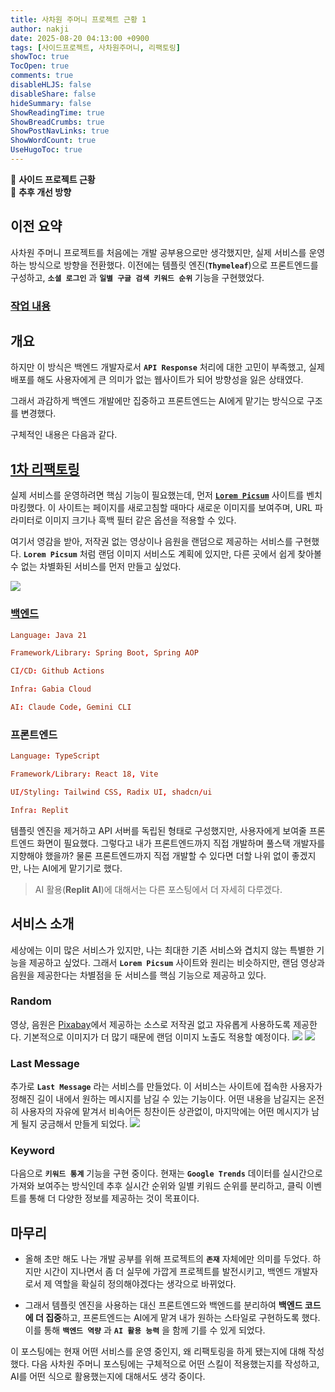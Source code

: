 ```yaml
---
title: 사차원 주머니 프로젝트 근황 1
author: nakji
date: 2025-08-20 04:13:00 +0900
tags: [사이드프로젝트, 사차원주머니, 리팩토링]
showToc: true
TocOpen: true
comments: true
disableHLJS: false
disableShare: false
hideSummary: false
ShowReadingTime: true
ShowBreadCrumbs: true
ShowPostNavLinks: true
ShowWordCount: true
UseHugoToc: true
---
```


🔔 **사이드 프로젝트 근황**  
🔔 **추후 개선 방향**    

## 이전 요약
사차원 주머니 프로젝트를 처음에는 개발 공부용으로만 생각했지만, 실제 서비스를 운영하는 방식으로 방향을 전환했다. 이전에는 템플릿 엔진(**`Thymeleaf`**)으로 프론트엔드를 구성하고, **`소셜 로그인`** 과 **`일별 구글 검색 키워드 순위`** 기능을 구현했었다.

### [작업 내용](/posts/2024/4d4cat1)

## 개요
하지만 이 방식은 백엔드 개발자로서 **`API Response`** 처리에 대한 고민이 부족했고, 실제 배포를 해도 사용자에게 큰 의미가 없는 웹사이트가 되어 방향성을 잃은 상태였다.

그래서 과감하게 백엔드 개발에만 집중하고 프론트엔드는 AI에게 맡기는 방식으로 구조를 변경했다. 

구체적인 내용은 다음과 같다.

## [1차 리팩토링](https://github.com/YuuuuuuYu/4d4cat-services/pull/14)
실제 서비스를 운영하려면 핵심 기능이 필요했는데, 먼저 [**`Lorem Picsum`**](https://picsum.photos) 사이트를 벤치마킹했다. 이 사이트는 페이지를 새로고침할 때마다 새로운 이미지를 보여주며, URL 파라미터로 이미지 크기나 흑백 필터 같은 옵션을 적용할 수 있다.

여기서 영감을 받아, 저작권 없는 영상이나 음원을 랜덤으로 제공하는 서비스를 구현했다. **`Lorem Picsum`** 처럼 랜덤 이미지 서비스도 계획에 있지만, 다른 곳에서 쉽게 찾아볼 수 없는 차별화된 서비스를 먼저 만들고 싶었다.

![](https://yuuuuuuyu.github.io/images/2025/4d4cat-service1.png)

### [백엔드](https://github.com/YuuuuuuYu/4d4cat-services?tab=readme-ov-file#%EF%B8%8F-%EA%B8%B0%EC%88%A0-%EC%8A%A4%ED%83%9D)
```toml
Language: Java 21

Framework/Library: Spring Boot, Spring AOP

CI/CD: Github Actions

Infra: Gabia Cloud

AI: Claude Code, Gemini CLI
```

### 프론트엔드
```toml
Language: TypeScript

Framework/Library: React 18, Vite

UI/Styling: Tailwind CSS, Radix UI, shadcn/ui

Infra: Replit
```

템플릿 엔진을 제거하고 API 서버를 독립된 형태로 구성했지만, 사용자에게 보여줄 프론트엔드 화면이 필요했다. 그렇다고 내가 프론트엔드까지 직접 개발하며 풀스택 개발자를 지향해야 했을까? 물론 프론트엔드까지 직접 개발할 수 있다면 더할 나위 없이 좋겠지만, 나는 AI에게 맡기기로 했다.

> AI 활용(**Replit AI**)에 대해서는 다른 포스팅에서 더 자세히 다루겠다.

## 서비스 소개
세상에는 이미 많은 서비스가 있지만, 나는 최대한 기존 서비스와 겹치지 않는 특별한 기능을 제공하고 싶었다. 그래서 **`Lorem Picsum`** 사이트와 원리는 비슷하지만, 랜덤 영상과 음원을 제공한다는 차별점을 둔 서비스를 핵심 기능으로 제공하고 있다.

### Random
영상, 음원은 [Pixabay](https://pixabay.com)에서 제공하는 소스로 저작권 없고 자유롭게 사용하도록 제공한다. 기본적으로 이미지가 더 많기 때문에 랜덤 이미지 노출도 적용할 예정이다.
![](https://yuuuuuuyu.github.io/images/2025/4d4cat-service1-video.png)
![](https://yuuuuuuyu.github.io/images/2025/4d4cat-service1-music.png)

### Last Message
추가로 **`Last Message`** 라는 서비스를 만들었다. 이 서비스는 사이트에 접속한 사용자가 정해진 길이 내에서 원하는 메시지를 남길 수 있는 기능이다. 어떤 내용을 남길지는 온전히 사용자의 자유에 맡겨서 비속어든 칭찬이든 상관없이, 마지막에는 어떤 메시지가 남게 될지 궁금해서 만들게 되었다.
![](https://yuuuuuuyu.github.io/images/2025/4d4cat-service1-lastmessage.png)

### Keyword
다음으로 **`키워드 통계`** 기능을 구현 중이다. 현재는 **`Google Trends`** 데이터를 실시간으로 가져와 보여주는 방식인데 추후 실시간 순위와 일별 키워드 순위를 분리하고, 클릭 이벤트를 통해 더 다양한 정보를 제공하는 것이 목표이다.

## 마무리
- 올해 초만 해도 나는 개발 공부를 위해 프로젝트의 **`존재`** 자체에만 의미를 두었다. 하지만 시간이 지나면서 좀 더 실무에 가깝게 프로젝트를 발전시키고, 백엔드 개발자로서 제 역할을 확실히 정의해야겠다는 생각으로 바뀌었다.

- 그래서 템플릿 엔진을 사용하는 대신 프론트엔드와 백엔드를 분리하여 **백엔드 코드에 더 집중**하고, 프론트엔드는 AI에게 맡겨 내가 원하는 스타일로 구현하도록 했다. 이를 통해 **`백엔드 역량`** 과 **`AI 활용 능력`** 을 함께 기를 수 있게 되었다.

이 포스팅에는 현재 어떤 서비스를 운영 중인지, 왜 리팩토링을 하게 됐는지에 대해 작성했다. 다음 사차원 주머니 포스팅에는 구체적으로 어떤 스킬이 적용했는지를 작성하고, AI를 어떤 식으로 활용했는지에 대해서도 생각 중이다.